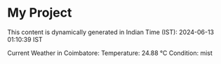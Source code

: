 # My Project

This content is dynamically generated in Indian Time (IST): 2024-06-13 01:10:39 IST


Current Weather in Coimbatore:
Temperature: 24.88 °C
Condition: mist
